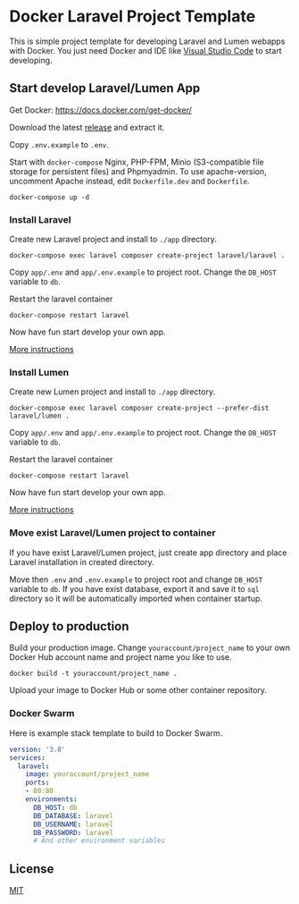 # Docker Laravel Project Template

This is simple project template for developing Laravel and Lumen webapps with Docker. You just need Docker and IDE like [Visual Studio Code](https://code.visualstudio.com/) to start developing.

## Start develop Laravel/Lumen App

Get Docker: https://docs.docker.com/get-docker/

Download the latest [release](https://github.com/olkitu/docker-laravel-project-template/releases/latest) and extract it.

Copy `.env.example` to `.env`.

Start with `docker-compose` Nginx, PHP-FPM, Minio (S3-compatible file storage for persistent files) and Phpmyadmin. To use apache-version, uncomment Apache instead, edit `Dockerfile.dev` and `Dockerfile`.

```
docker-compose up -d
```

### Install Laravel

Create new Laravel project and install to `./app` directory.

```
docker-compose exec laravel composer create-project laravel/laravel .
```

Copy `app/.env` and `app/.env.example` to project root. Change the `DB_HOST` variable to `db`. 

Restart the laravel container

```
docker-compose restart laravel
```

Now have fun start develop your own app.

[More instructions](https://github.com/olkitu/docker-laravel-project-template/wiki)

### Install Lumen

Create new Lumen project and install to `./app` directory.

```
docker-compose exec laravel composer create-project --prefer-dist laravel/lumen .
```

Copy `app/.env` and `app/.env.example` to project root. Change the `DB_HOST` variable to `db`. 

Restart the laravel container

```
docker-compose restart laravel
```

Now have fun start develop your own app.

[More instructions](https://github.com/olkitu/docker-laravel-project-template/wiki)

### Move exist Laravel/Lumen project to container

If you have exist Laravel/Lumen project, just create app directory and place Laravel installation in created directory.

Move then `.env` and `.env.example` to project root and change `DB_HOST` variable to `db`. If you have exist database, export it and save it to `sql` directory so it will be automatically imported when container startup.

## Deploy to production

Build your production image. Change `youraccount/project_name` to your own Docker Hub account name and project name you like to use.

```
docker build -t youraccount/project_name .
```

Upload your image to Docker Hub or some other container repository.

### Docker Swarm

Here is example stack template to build to Docker Swarm.

```yaml
version: '3.8'
services:
  laravel:
    image: youraccount/project_name
    ports:
    - 80:80
    environments:
      DB_HOST: db
      DB_DATABASE: laravel
      DB_USERNAME: laravel
      DB_PASSWORD: laravel
      # And other environment variables
```

## License

[MIT](https://github.com/olkitu/docker-laravel-project-template/blob/main/LICENCE)